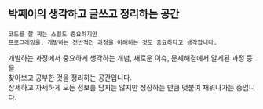 ## 박쩨이의 생각하고 글쓰고 정리하는 공간

```
코드를 잘 짜는 스킬도 중요하지만
프로그래밍을, 개발하는 전반적인 과정을 이해하는 것도 중요하다고 생각합니다.
```

개발하는 과정에서 중요하게 생각하는 개념, 새로운 이슈, 문제해결에서 알게된 과정 등을<br>
찾아보고 공부한 것을 정리하는 공간입니다.<br>
상세하고 자세하게 모든 정보를 담지는 않지만 성장하는 만큼 덧붙여 채워나가는 중입니다.<br>


